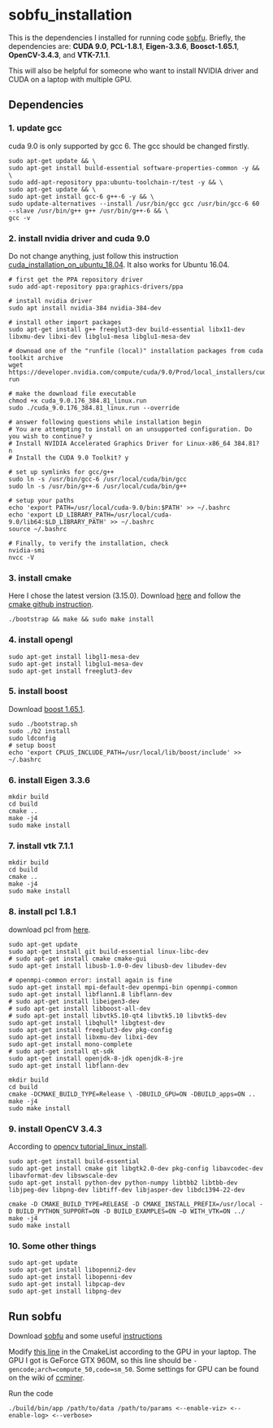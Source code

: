# sobfu_installation
This is the dependencies I installed for running code [sobfu](<https://github.com/dgrzech/sobfu>). Briefly, the dependencies are: **CUDA 9.0**, **PCL-1.8.1**,  **Eigen-3.3.6**, **Boosct-1.65.1**, **OpenCV-3.4.3**, and **VTK-7.1.1**. 

This will also be helpful for someone who want to install NVIDIA driver and CUDA on a laptop with multiple GPU.

## Dependencies
### 1. update gcc
cuda 9.0 is only supported by gcc 6. The gcc should be changed firstly.
```shell
sudo apt-get update && \
sudo apt-get install build-essential software-properties-common -y && \
sudo add-apt-repository ppa:ubuntu-toolchain-r/test -y && \
sudo apt-get update && \
sudo apt-get install gcc-6 g++-6 -y && \
sudo update-alternatives --install /usr/bin/gcc gcc /usr/bin/gcc-6 60 --slave /usr/bin/g++ g++ /usr/bin/g++-6 && \
gcc -v
```

### 2. install nvidia driver and cuda 9.0
Do not change anything, just follow this instruction [cuda_installation_on_ubuntu_18.04](<https://gist.github.com/Mahedi-61/2a2f1579d4271717d421065168ce6a73>). It also works for Ubuntu 16.04.
```shell
# first get the PPA repository driver
sudo add-apt-repository ppa:graphics-drivers/ppa

# install nvidia driver 
sudo apt install nvidia-384 nvidia-384-dev

# install other import packages
sudo apt-get install g++ freeglut3-dev build-essential libx11-dev libxmu-dev libxi-dev libglu1-mesa libglu1-mesa-dev

# downoad one of the "runfile (local)" installation packages from cuda toolkit archive 
wget https://developer.nvidia.com/compute/cuda/9.0/Prod/local_installers/cuda_9.0.176_384.81_linux-run

# make the download file executable
chmod +x cuda_9.0.176_384.81_linux.run 
sudo ./cuda_9.0.176_384.81_linux.run --override

# answer following questions while installation begin
# You are attempting to install on an unsupported configuration. Do you wish to continue? y
# Install NVIDIA Accelerated Graphics Driver for Linux-x86_64 384.81? n
# Install the CUDA 9.0 Toolkit? y

# set up symlinks for gcc/g++
sudo ln -s /usr/bin/gcc-6 /usr/local/cuda/bin/gcc
sudo ln -s /usr/bin/g++-6 /usr/local/cuda/bin/g++

# setup your paths
echo 'export PATH=/usr/local/cuda-9.0/bin:$PATH' >> ~/.bashrc
echo 'export LD_LIBRARY_PATH=/usr/local/cuda-9.0/lib64:$LD_LIBRARY_PATH' >> ~/.bashrc
source ~/.bashrc

# Finally, to verify the installation, check
nvidia-smi
nvcc -V
```


### 3. install cmake
Here I chose the latest version (3.15.0). Download [here](<https://cmake.org/download/>) and follow the [cmake github instruction](<https://github.com/Kitware/CMake>). 
```shell
./bootstrap && make && sudo make install
```

### 4. install opengl
```shell
sudo apt-get install libgl1-mesa-dev
sudo apt-get install libglu1-mesa-dev
sudo apt-get install freeglut3-dev
```

### 5. install boost

Download [boost 1.65.1](<https://www.boost.org/users/history/version_1_65_1.html>).

```shell
sudo ./bootstrap.sh
sudo ./b2 install
sudo ldconfig
# setup boost
echo 'export CPLUS_INCLUDE_PATH=/usr/local/lib/boost/include' >> ~/.bashrc
```

### 6. install Eigen 3.3.6
```shell
mkdir build
cd build
cmake ..
make -j4
sudo make install
```

### 7. install vtk 7.1.1
```shell
mkdir build
cd build
cmake ..
make -j4
sudo make install
```

### 8. install pcl 1.8.1
download pcl from [here](<https://github.com/PointCloudLibrary/pcl/releases/tag/pcl-1.8.1>). 
```shell
sudo apt-get update  
sudo apt-get install git build-essential linux-libc-dev
# sudo apt-get install cmake cmake-gui
sudo apt-get install libusb-1.0-0-dev libusb-dev libudev-dev

# openmpi-common error: install again is fine
sudo apt-get install mpi-default-dev openmpi-bin openmpi-common 
sudo apt-get install libflann1.8 libflann-dev
# sudo apt-get install libeigen3-dev 
# sudo apt-get install libboost-all-dev
# sudo apt-get install libvtk5.10-qt4 libvtk5.10 libvtk5-dev
sudo apt-get install libqhull* libgtest-dev
sudo apt-get install freeglut3-dev pkg-config
sudo apt-get install libxmu-dev libxi-dev
sudo apt-get install mono-complete
# sudo apt-get install qt-sdk 
sudo apt-get install openjdk-8-jdk openjdk-8-jre
sudo apt-get install libflann-dev

mkdir build 
cd build
cmake -DCMAKE_BUILD_TYPE=Release \ -DBUILD_GPU=ON -DBUILD_apps=ON ..
make -j4
sudo make install
```

### 9. install OpenCV 3.4.3
According to [opencv tutorial_linux_install](<https://docs.opencv.org/3.4.3/d7/d9f/tutorial_linux_install.html>). 
```shell
sudo apt-get install build-essential
sudo apt-get install cmake git libgtk2.0-dev pkg-config libavcodec-dev libavformat-dev libswscale-dev
sudo apt-get install python-dev python-numpy libtbb2 libtbb-dev libjpeg-dev libpng-dev libtiff-dev libjasper-dev libdc1394-22-dev

cmake -D CMAKE_BUILD_TYPE=RELEASE -D CMAKE_INSTALL_PREFIX=/usr/local -D BUILD_PYTHON_SUPPORT=ON -D BUILD_EXAMPLES=ON –D WITH_VTK=ON ../
make -j4
sudo make install
```

### 10. Some other things
```shell
sudo apt-get update
sudo apt-get install libopenni2-dev
sudo apt-get install libopenni-dev
sudo apt-get install libpcap-dev
sudo apt-get install libpng-dev
```

## Run sobfu
Download [sobfu](<https://github.com/dgrzech/sobfu>) and some useful [instructions](<https://github.com/dgrzech/sobfu/issues/3>)

Modify [this line](<https://github.com/dgrzech/sobfu/blob/master/CMakeLists.txt#L41>) in the CmakeList according to the GPU in your laptop. The GPU I got is GeForce GTX 960M, so this line should be `-gencode;arch=compute_50,code=sm_50`. Some settings for GPU can be found on the wiki of [ccminer](<https://github.com/tpruvot/ccminer/wiki/Compatibility>). 

Run the code
```shell
./build/bin/app /path/to/data /path/to/params <--enable-viz> <--enable-log> <--verbose>
```
